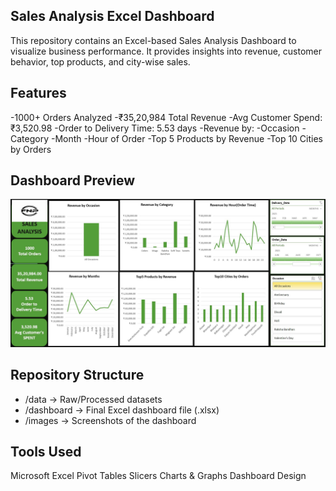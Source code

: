 ## Sales Analysis Excel Dashboard

This repository contains an Excel-based Sales Analysis Dashboard to visualize business performance.
It provides insights into revenue, customer behavior, top products, and city-wise sales.

## Features

-1000+ Orders Analyzed
-₹35,20,984 Total Revenue
-Avg Customer Spend: ₹3,520.98
-Order to Delivery Time: 5.53 days
-Revenue by:
-Occasion
-Category
-Month
-Hour of Order
-Top 5 Products by Revenue
-Top 10 Cities by Orders

##  Dashboard Preview
![Dashboard Screenshot](https://github.com/Junaid30121997/FNP-Excel-Analytics-Project/blob/main/1732002842215.jpg)

## Repository Structure

- /data → Raw/Processed datasets
- /dashboard → Final Excel dashboard file (.xlsx)
- /images → Screenshots of the dashboard

## Tools Used

Microsoft Excel
Pivot Tables
Slicers
Charts & Graphs
Dashboard Design
